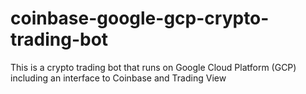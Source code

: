 # coinbase-google-gcp-crypto-trading-bot
This is a crypto trading bot that runs on Google Cloud Platform (GCP) including an interface to Coinbase and Trading View
